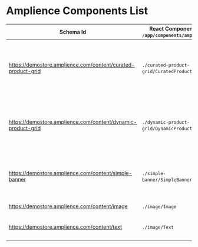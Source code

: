# Amplience Components List

| Schema Id                                                    | React Component in `/app/components/amplience` | Description                                                                                                              |
| ------------------------------------------------------------ | ---------------------------------------------- | ------------------------------------------------------------------------------------------------------------------------ |
| https://demostore.amplience.com/content/curated-product-grid | `./curated-product-grid/CuratedProductGrid`    | ![Curated Product Grid](./media/amplience-curated-product-grid.png) A list of manually curated products from BigCommerce |
| https://demostore.amplience.com/content/dynamic-product-grid | `./dynamic-product-grid/DynamicProductGrid`    | ![Dynamic Product Grid](./media/amplience-dynamic-product-grid.png) A list of manually dynamic products from BigCommerce |
| https://demostore.amplience.com/content/simple-banner        | `./simple-banner/SimpleBanner`                 | ![Simple Banner](./media/amplience-simple-banner.png) A basic banner with a dynamic image and a block of text            |
| https://demostore.amplience.com/content/image                | `./image/Image`                                | A basic image component                                                                                                  |
| https://demostore.amplience.com/content/text                 | `./image/Text`                                 | A basic text component using markdown                                                                                    |
